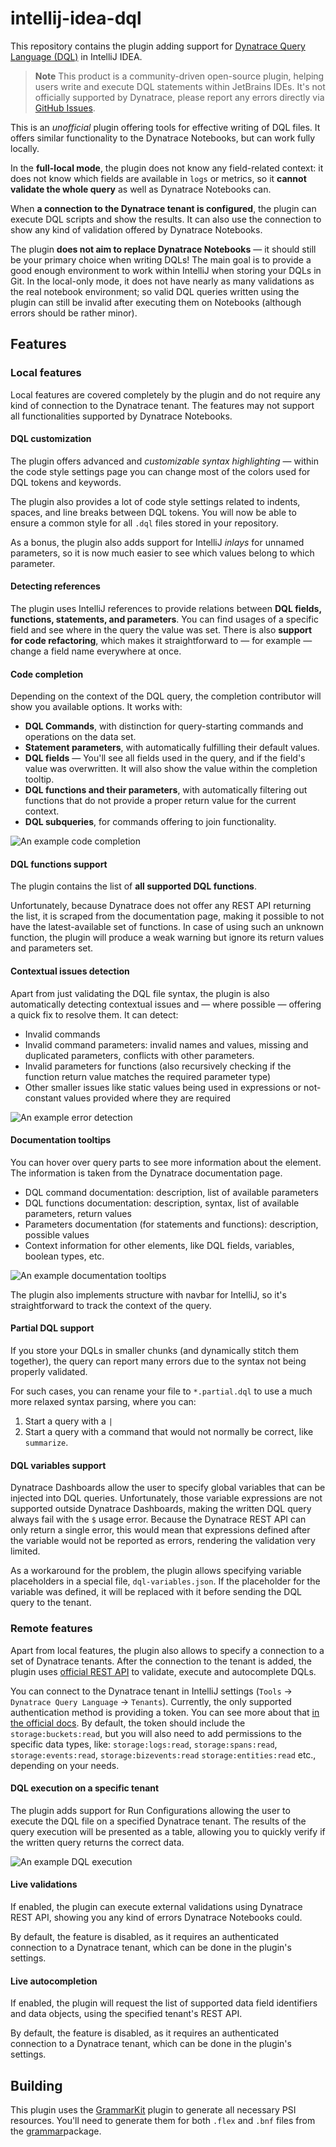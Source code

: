 # intellij-idea-dql

This repository contains the plugin adding support for
[Dynatrace Query Language (DQL)](https://docs.dynatrace.com/docs/discover-dynatrace/references/dynatrace-query-language)
in IntelliJ IDEA.

<!-- Plugin description -->
> **Note**
> This product is a community-driven open-source plugin, helping users write and execute DQL statements within JetBrains IDEs.
> It's not officially supported by Dynatrace, please report any errors directly via [GitHub Issues](https://github.com/dynatrace-oss/intellij-idea-dql/issues).

This is an *unofficial* plugin offering tools for effective writing of DQL files. It offers similar functionality
to the Dynatrace Notebooks, but can work fully locally.

In the **full-local mode**, the plugin does not know any field-related context: it does not know which fields
are available in `logs` or metrics, so it **cannot validate the whole query** as well as Dynatrace Notebooks can.

When **a connection to the Dynatrace tenant is configured**, the plugin can execute DQL scripts and show the results.
It can also use the connection to show any kind of validation offered by Dynatrace Notebooks.

The plugin **does not aim to replace Dynatrace Notebooks** — it should still be your primary choice when writing DQLs!
The main goal is to provide a good enough environment to work within IntelliJ when storing your DQLs in Git.
In the local-only mode, it does not have nearly as many validations as the real notebook environment;
so valid DQL queries written using the plugin can still be invalid after executing them on Notebooks
(although errors should be rather minor).

## Features

### Local features

Local features are covered completely by the plugin and do not require any kind of connection to the Dynatrace tenant.
The features may not support all functionalities supported by Dynatrace Notebooks.

#### DQL customization

The plugin offers advanced and *customizable syntax highlighting* — within the code style settings page you can change
most of the colors used for DQL tokens and keywords.

The plugin also provides a lot of code style settings related to indents, spaces, and line breaks between DQL tokens.
You will now be able to ensure a common style for all `.dql` files stored in your repository.

As a bonus, the plugin also adds support for IntelliJ *inlays* for unnamed parameters, so it is now much easier to
see which values belong to which parameter.

#### Detecting references

The plugin uses IntelliJ references to provide relations between **DQL fields, functions, statements,
and parameters**. You can find usages of a specific field and see where in the query the value was set.
There is also **support for code refactoring**, which makes it straightforward to — for example —
change a field name everywhere at once.

#### Code completion

Depending on the context of the DQL query, the completion contributor will show you available
options. It works with:

- **DQL Commands**, with distinction for query-starting commands and operations on the data set.
- **Statement parameters**, with automatically fulfilling their default values.
- **DQL fields** — You'll see all fields used in the query, and if the field's value was overwritten.
  It will also show the value within the completion tooltip.
- **DQL functions and their parameters**, with automatically filtering out functions that do not provide a proper
  return value for the current context.
- **DQL subqueries**, for commands offering to join functionality.

![An example code completion](https://plugins.jetbrains.com/files/28135/screenshot_03be2e47-d3d2-4685-b383-d5c3c134bcd6)

#### DQL functions support

The plugin contains the list of **all supported DQL functions**.

Unfortunately, because Dynatrace does not offer any REST API returning the list, it is scraped from the documentation
page, making it possible to not have the latest-available set of functions. In case of using such an unknown function,
the plugin will produce a weak warning but ignore its return values and parameters set.

#### Contextual issues detection

Apart from just validating the DQL file syntax, the plugin is also automatically detecting contextual
issues and — where possible — offering a quick fix to resolve them. It can detect:

- Invalid commands
- Invalid command parameters: invalid names and values, missing and duplicated parameters, conflicts with other
  parameters.
- Invalid parameters for functions (also recursively checking if the function return value matches the required
  parameter type)
- Other smaller issues like static values being used in expressions or not-constant values provided where they are
  required

![An example error detection](https://plugins.jetbrains.com/files/28135/screenshot_74491594-f2e7-4c1f-aa3d-f13f5ee2d147)

#### Documentation tooltips

You can hover over query parts to see more information about the element. The information is taken from the Dynatrace
documentation page.

- DQL command documentation: description, list of available parameters
- DQL functions documentation: description, syntax, list of available parameters, return values
- Parameters documentation (for statements and functions): description, possible values
- Context information for other elements, like DQL fields, variables, boolean types, etc.

![An example documentation tooltips](https://plugins.jetbrains.com/files/28135/screenshot_8826dab6-8014-4bb2-9ce4-2a2e836f1ac3)

The plugin also implements structure with navbar for IntelliJ, so it's straightforward to track the context of the
query.

#### Partial DQL support

If you store your DQLs in smaller chunks (and dynamically stitch them together), the query can report many errors due
to the syntax not being properly validated.

For such cases, you can rename your file to `*.partial.dql` to use a much more relaxed syntax parsing, where you can:

1. Start a query with a `|`
2. Start a query with a command that would not normally be correct, like `summarize`.

#### DQL variables support

Dynatrace Dashboards allow the user to specify global variables that can be injected into DQL queries.
Unfortunately, those variable expressions are not supported outside Dynatrace Dashboards, making the written DQL query
always fail with the `$` usage error. Because the Dynatrace REST API can only return a single error, this would mean
that expressions defined after the variable would not be reported as errors, rendering the validation very limited.

As a workaround for the problem, the plugin allows specifying variable placeholders in a special file,
`dql-variables.json`. If the placeholder for the variable was defined, it will be replaced with it before sending the
DQL query to the tenant.

### Remote features

Apart from local features, the plugin also allows to specify a connection to a set of Dynatrace tenants.
After the connection to the tenant is added, the plugin uses
[official REST API](https://developer.dynatrace.com/develop/sdks/client-query/) to validate, execute and autocomplete
DQLs.

You can connect to the Dynatrace tenant in IntelliJ settings (`Tools` -> `Dynatrace Query Language` -> `Tenants`).
Currently, the only supported authentication method is providing a token. You can see more about that
[in the official docs](https://docs.dynatrace.com/docs/discover-dynatrace/references/dynatrace-api/basics/dynatrace-api-authentication).
By default, the token should include the `storage:buckets:read`, but you will also need to add permissions to the
specific data types, like: `storage:logs:read`, `storage:spans:read`, `storage:events:read`, `storage:bizevents:read`
`storage:entities:read` etc., depending on your needs.

#### DQL execution on a specific tenant

The plugin adds support for Run Configurations allowing the user to execute the DQL file on a specified Dynatrace
tenant.
The results of the query execution will be presented as a table, allowing you to quickly verify if the written query
returns the correct data.

![An example DQL execution](https://plugins.jetbrains.com/files/28135/screenshot_34653d24-43cd-4c28-a917-6a1cd1dac0b5)

#### Live validations

If enabled, the plugin can execute external validations using Dynatrace REST API, showing you any kind of errors
Dynatrace Notebooks could.

By default, the feature is disabled, as it requires an authenticated connection to a Dynatrace tenant, which can be done
in the plugin's settings.

#### Live autocompletion

If enabled, the plugin will request the list of supported data field identifiers and data objects, using the specified
tenant's REST API.

By default, the feature is disabled, as it requires an authenticated connection to a Dynatrace tenant, which can be done
in the plugin's settings.

<!-- Plugin description end -->

## Building

This plugin uses the [GrammarKit](https://github.com/JetBrains/Grammar-Kit/tree/master) plugin to generate all
necessary PSI resources.
You'll need to generate them for both `.flex` and `.bnf` files from the [grammar](src/main/grammar)package.
